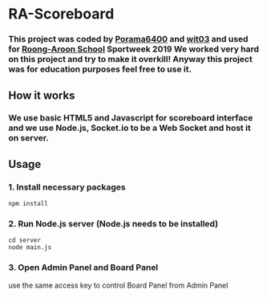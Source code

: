 # RA-Scoreboard
### This project was coded by [Porama6400](https://github.com/Porama6400) and [wit03](https://github.com/wit03) and used for [Roong-Aroon School](https://www.roong-aroon.ac.th) Sportweek 2019 We worked very hard on this project and try to make it overkill! Anyway this project was for education purposes feel free to use it.

## How it works
### We use basic HTML5 and Javascript for scoreboard interface and we use Node.js, Socket.io to be a Web Socket and host it on server.

## Usage
### 1. Install necessary packages
```
npm install
```
### 2. Run Node.js server (Node.js needs to be installed)
```
cd server 
node main.js
```
### 3. Open Admin Panel and Board Panel
 use the same access key to control Board Panel from Admin Panel

 
